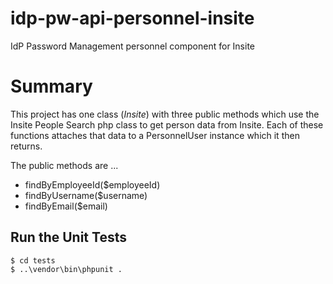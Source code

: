 # idp-pw-api-personnel-insite
IdP Password Management personnel component for Insite 

# Summary
This project has one class (*Insite*) with three public methods which 
use the Insite People Search php class to get person data from Insite.
Each of these functions attaches that data to a PersonnelUser instance
which it then returns.

The public methods are ...

  * findByEmployeeId($employeeId)
  * findByUsername($username)
  * findByEmail($email)

## Run the Unit Tests

```
$ cd tests
$ ..\vendor\bin\phpunit .
```
